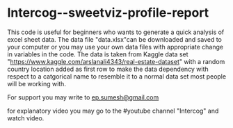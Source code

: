# Intercog--sweetviz-profile-report
This code is useful for beginners who wants to generate a quick analysis of excel sheet data. 
The data file "data.xlsx"can be downloaded and saved to your computer or you may use your own data files with appropriate change in variables in the code.
The data is taken from Kaggle data set "https://www.kaggle.com/arslanali4343/real-estate-dataset" with a random country location added as first row to make the data dependency with respect to 
a catgorical name to resemble it to a normal data set most people will be working with.

For support you may write to ep.sumesh@gmail.com

for explanatory video you may go to the
#youtube channel "Intercog" and watch video.
